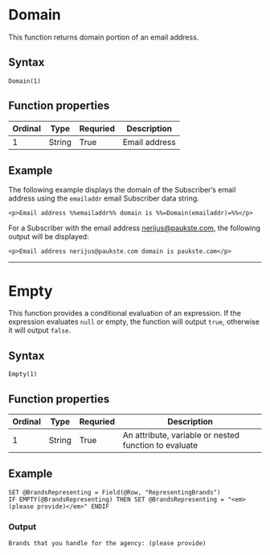 # Domain
This function returns domain portion of an email address.

## Syntax
`Domain(1)`

## Function properties

| Ordinal | Type | Requried | Description |
| ------- | ---- | -------- | ----------- |
| 1 | String | True | Email address |

## Example
The following example displays the domain of the Subscriber’s email address using the `emailaddr` email Subscriber data string.
```
<p>Email address %%emailaddr%% domain is %%=Domain(emailaddr)=%%</p>
```

For a Subscriber with the email address nerijus@paukste.com, the following output will be displayed:
```
<p>Email address nerijus@paukste.com domain is paukste.com</p>
```

---

# Empty
This function provides a conditional evaluation of an expression. If the expression evaluates `null` or empty, the function will output `true`, otherwise it will output `false`.

## Syntax
`Empty(1)`

## Function properties

| Ordinal | Type | Requried | Description |
| ------- | ---- | -------- | ----------- |
| 1 | String | True | An attribute, variable or nested function to evaluate |

## Example
```
SET @BrandsRepresenting = Field(@Row, "RepresentingBrands")
IF EMPTY(@BrandsRepresenting) THEN SET @BrandsRepresenting = "<em>(please provide)</em>" ENDIF
```

### Output
```
Brands that you handle for the agency: (please provide)
```
